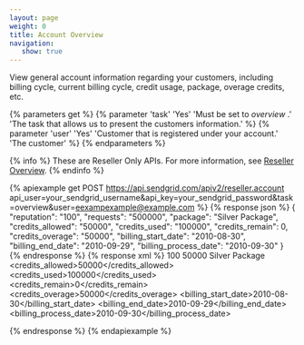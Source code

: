 ```yaml
---
layout: page
weight: 0
title: Account Overview
navigation:
   show: true
---
```


View general account information regarding your customers, including billing cycle, current billing cycle, credit usage, package, overage credits, etc.


{% parameters get %}
 {% parameter 'task' 'Yes' 'Must be set to <em>overview</em> .' 'The task that allows us to present the customers information.' %}
 {% parameter 'user' 'Yes' 'Customer that is registered under your account.' 'The customer' %}
{% endparameters %}

{% info %}
These are Reseller Only APIs. For more information, see [Reseller Overview](https://sendgrid.com/docs/API_Reference/Web_API/Reseller_API/index.html).
{% endinfo %}

{% apiexample get POST https://api.sendgrid.com/apiv2/reseller.account api_user=your_sendgrid_username&api_key=your_sendgrid_password&task=overview&user=eexampexample@example.com %}
  {% response json %}
{
  "reputation": "100",
  "requests": "500000",
  "package": "Silver Package",
  "credits_allowed": "50000",
  "credits_used": "100000",
  "credits_remain": 0,
  "credits_overage": "50000",
  "billing_start_date": "2010-08-30",
  "billing_end_date": "2010-09-29",
  "billing_process_date": "2010-09-30"
}
  {% endresponse %}
  {% response xml %}
<result>
   <overview>
      <reputation>100</reputation>
      <requests>50000</requests>
      <package>Silver Package</package>
      <credits_allowed>50000</credits_allowed>
      <credits_used>100000</credits_used>
      <credits_remain>0</credits_remain>
      <credits_overage>50000</credits_overage>
      <billing_start_date>2010-08-30</billing_start_date>
      <billing_end_date>2010-09-29</billing_end_date>
      <billing_process_date>2010-09-30</billing_process_date>
   </overview>
</result>

  {% endresponse %}
{% endapiexample %}
